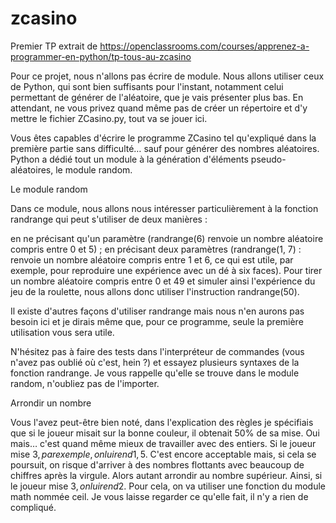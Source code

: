 # zcasino
Premier TP extrait de https://openclassrooms.com/courses/apprenez-a-programmer-en-python/tp-tous-au-zcasino

Pour ce projet, nous n'allons pas écrire de module. Nous allons utiliser ceux de Python, qui sont bien suffisants pour l'instant, notamment celui permettant de générer de l'aléatoire, que je vais présenter plus bas. En attendant, ne vous privez quand même pas de créer un répertoire et d'y mettre le fichier ZCasino.py, tout va se jouer ici.

Vous êtes capables d'écrire le programme ZCasino tel qu'expliqué dans la première partie sans difficulté… sauf pour générer des nombres aléatoires. Python a dédié tout un module à la génération d'éléments pseudo-aléatoires, le module random.

Le module random

Dans ce module, nous allons nous intéresser particulièrement à la fonction randrange qui peut s'utiliser de deux manières :

en ne précisant qu'un paramètre (randrange(6) renvoie un nombre aléatoire compris entre 0 et 5) ;
en précisant deux paramètres (randrange(1, 7) : renvoie un nombre aléatoire compris entre 1 et 6, ce qui est utile, par exemple, pour reproduire une expérience avec un dé à six faces).
Pour tirer un nombre aléatoire compris entre 0 et 49 et simuler ainsi l'expérience du jeu de la roulette, nous allons donc utiliser l'instruction randrange(50).

Il existe d'autres façons d'utiliser randrange mais nous n'en aurons pas besoin ici et je dirais même que, pour ce programme, seule la première utilisation vous sera utile.

N'hésitez pas à faire des tests dans l'interpréteur de commandes (vous n'avez pas oublié où c'est, hein ?) et essayez plusieurs syntaxes de la fonction randrange. Je vous rappelle qu'elle se trouve dans le module random, n'oubliez pas de l'importer.

Arrondir un nombre

Vous l'avez peut-être bien noté, dans l'explication des règles je spécifiais que si le joueur misait sur la bonne couleur, il obtenait 50% de sa mise. Oui mais… c'est quand même mieux de travailler avec des entiers. Si le joueur mise 3$, par exemple, on lui rend 1,5$. C'est encore acceptable mais, si cela se poursuit, on risque d'arriver à des nombres flottants avec beaucoup de chiffres après la virgule. Alors autant arrondir au nombre supérieur. Ainsi, si le joueur mise 3$, on lui rend 2$. Pour cela, on va utiliser une fonction du module math nommée ceil. Je vous laisse regarder ce qu'elle fait, il n'y a rien de compliqué.

